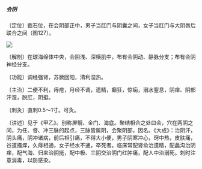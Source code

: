 ##### 会阴

〔定位〕截石位，在会阴部正中，男子当肛门与阴囊之间，女子当肛门与大阴唇后联合之间（图127）。

![](./img/图127.jpg)

〔解剖〕在球海绵体中央，会阴浅、深横肌中，布有会阴动、静脉分支；布有会阴神经分支。

〔功能〕调经强肾，苏厥回阳，清利湿热。

〔主治〕二便不利，痔疮，月经不调，遗精，癫狂，惊痫，溺水窒息，阴痒、阴部汗湿，脱肛，阴挺。

〔刺灸〕直刺0.5〜1寸。可灸。

〔讲述〕见于《甲乙》。别称屏翳、金门、海底。聚结相合之处曰会，穴在两阴之间，为任、督、冲三脉的起点，三脉皆属阴，会聚阴部，因名。《大成》：治阴汗，阴头痛，阴冲诸病，前后相引痛，不得大小便，男子阴寒冲心，窍中热，皮肤痛，谷道搔痒，久痔相通，女子经水不通，卒死者。临床常配肾俞治遗精，配蠡沟治阴痒，配气海、归来治阴挺，配中极、三阴交治阴门红肿痛，配人中治溺死。刺时注意消毒，以防感染。
